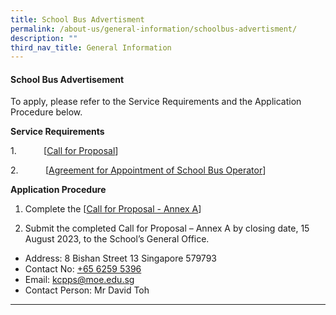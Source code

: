 ```yaml
---
title: School Bus Advertisment
permalink: /about-us/general-information/schoolbus-advertisment/
description: ""
third_nav_title: General Information
---
```

#### School Bus Advertisement

To apply, please refer to the Service Requirements and the Application Procedure below.

**Service Requirements**

 
1.           [[Call for Proposal](/files/kcpps%20call%20for%20proposal%20annex%20a%20july%202023%20updated.pdf)]

2.           [[Agreement for Appointment of School Bus Operator](/files/kcpps%20agreement%20for%20appointment%20of%20school%20bus%20operator%20july%202023.pdf)]

**Application Procedure**

1. Complete the [[Call for Proposal - Annex A](/files/kcpps%20call%20for%20proposal%20annex%20a%20july%202023.pdf)]

2. Submit the completed Call for Proposal – Annex A by closing date, 15 August 2023, to the School’s General Office.


* Address: 8 Bishan Street 13 Singapore 579793
* Contact No: [+65 6259 5396](tel:+6562595396)
* Email: kcpps@moe.edu.sg
* Contact Person: Mr David Toh


* * *